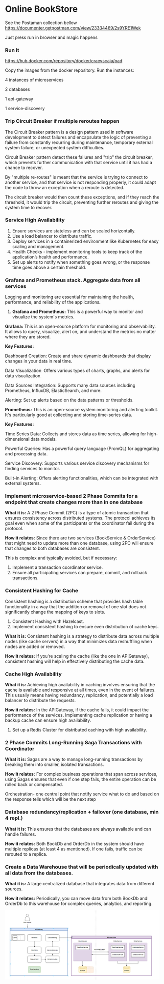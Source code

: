 # Online BookStore

See the Postaman collection bellow
https://documenter.getpostman.com/view/23334469/2s9YRE1Wek

Just press run in browser and magic happens

### Run it

https://hub.docker.com/repository/docker/craevscaia/pad

Copy the images from the docker repository.
Run the instances:

4 instances of microservices

2 databases

1 api-gateway

1 service-discovery

### Trip Circuit Breaker if multiple reroutes happen

The Circuit Breaker pattern is a design pattern used in software development to detect failures and
encapsulate the logic of preventing a failure from constantly recurring during maintenance,
temporary external system failure, or unexpected system difficulties.

Circuit Breaker pattern detect these failures and "trip" the circuit breaker,
which prevents further communication with that service until it has had a chance to recover.

By "multiple re-routes" is meant that the service is trying to connect to another service,
and that service is not responding properly, it could adapt the code to throw an exception when a reroute is detected.

The circuit breaker would then count these exceptions, and if they reach the threshold,
it would trip the circuit, preventing further reroutes and giving the system time to recover.

### Service High Availability

1. Ensure services are stateless and can be scaled horizontally.
2. Use a load balancer to distribute traffic.
3. Deploy services in a containerized environment like Kubernetes for easy scaling and management.
4. Health Checks - implement monitoring tools to keep track of the application’s health and performance.
5. Set up alerts to notify when something goes wrong, or the response time goes above a certain threshold.

### Grafana and Prometheus stack. Aggregate data from all services

Logging and monitoring are essential for maintaining the health, performance, and reliability of the applications.

1. **Grafana and Prometheus:** This is a powerful way to monitor and visualize the system's metrics.

**Grafana:** This is an open-source platform for monitoring and observability. 
It allows to query, visualize, alert on, and understand the metrics no matter where they are stored.


**Key Features:** 

Dashboard Creation: Create and share dynamic dashboards that display changes in your data in real time.

Data Visualization: Offers various types of charts, graphs, and alerts for data visualization.

Data Sources Integration: Supports many data sources including Prometheus, InfluxDB, ElasticSearch, and more.

Alerting: Set up alerts based on the data patterns or thresholds.

**Prometheus:** This  is an open-source system monitoring and alerting toolkit. 
It's particularly good at collecting and storing time-series data.

**Key Features:**

Time Series Data: Collects and stores data as time series, allowing for high-dimensional data models.

Powerful Queries: Has a powerful query language (PromQL) for aggregating and processing data.

Service Discovery: Supports various service discovery mechanisms for finding services to monitor.

Built-in Alerting: Offers alerting functionalities, which can be integrated with external systems.

### Implement microservice-based 2 Phase Commits for a endpoint that create changes more than in one database

**What it is:** A 2 Phase Commit (2PC) is a type of atomic transaction that ensures 
consistency across distributed systems. The protocol achieves its goal even when some of the participants or
the coordinator fail during the protocol.

**How it relates:** Since there are two services (BookService & OrderService) 
that might need to update more than one database, using 2PC will ensure that changes 
to both databases are consistent.

This is complex and typically avoided, but if necessary:

1. Implement a transaction coordinator service.
2. Ensure all participating services can prepare, commit, and rollback transactions.


### Consistent Hashing for Cache

Consistent hashing is a distribution scheme that provides hash table functionality in
a way that the addition or removal of one slot does not significantly change
the mapping of keys to slots.

1. Consistent Hashing with Hazelcast.
2. Implement consistent hashing to ensure even distribution of cache keys.

**What it is:** Consistent hashing is a strategy to distribute data across multiple nodes 
(like cache servers) in a way that minimizes data reshuffling when nodes are added or removed.

**How it relates:** If you're scaling the cache (like the one in APIGateway), 
consistent hashing will help in effectively distributing the cache data.

### Cache High Availability

**What it is:** Achieving high availability in caching involves ensuring that the cache is available and responsive
at all times, even in the event of failures.
This usually means having redundancy, replication,
and potentially a load balancer to distribute the requests.

**How it relates:** In the APIGateway, if the cache fails, it could impact the 
performance of the services. Implementing cache replication or having a backup cache can 
ensure high availability.

1. Set up a Redis Cluster for distributed caching with high availability.

### 2 Phase Commits Long-Running Saga Transactions with Coordinator

**What it is:** Sagas are a way to manage long-running transactions by breaking them 
into smaller, isolated transactions.

**How it relates:** For complex business operations that span across services, 
using Sagas ensures that even if one step fails, the entire operation can be rolled back 
or compensated.

Orchestration- one central point that notify service what to do and based on the response
tells which will be the next step

### Database redundancy/replication + failover (one database, min 4 repl.)

**What it is:** This ensures that the databases are always available and can handle failures.

**How it relates:** Both BookDb and OrderDb in the system should have multiple replicas 
(at least 4 as mentioned). If one fails, traffic can be rerouted to a replica.

### Create a Data Warehouse that will be periodically updated with all data from the databases.

**What it is:** A large centralized database that integrates data from different sources.

**How it relates:** Periodically, you can move data from both BookDb and OrderDb to this warehouse for complex queries, analytics, and reporting.

![img.png](img.png)